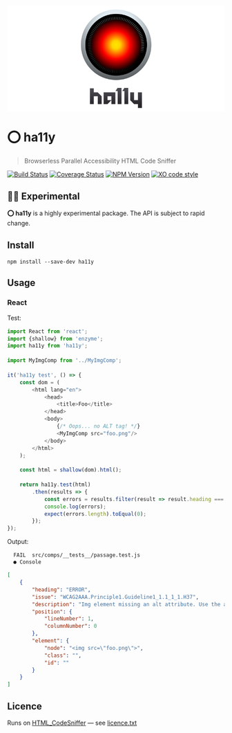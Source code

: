 <img src="ha11y.png" align="center" width="800px"/>

# :o: ha11y

> Browserless Parallel Accessibility HTML Code Sniffer

[![Build Status](https://travis-ci.org/f1lt3r/ha11y.svg?branch=master)](https://travis-ci.org/f1lt3r/ha11y)
[![Coverage Status](https://coveralls.io/repos/github/f1lt3r/ha11y/badge.svg?branch=master)](https://coveralls.io/github/f1lt3r/ha11y?branch=master)
[![NPM Version](https://img.shields.io/npm/v/ha11y.svg)](https://www.npmjs.com/package/ha11y)
[![XO code style](https://img.shields.io/badge/code_style-XO-5ed9c7.svg)](https://github.com/sindresorhus/xo)

## :man_scientist: Experimental

**:o: ha11y** is a highly experimental package. The API is subject to rapid change.

## Install

```
npm install --save-dev ha11y
```

## Usage

### React

Test:

```js
import React from 'react';
import {shallow} from 'enzyme';
import ha11y from 'ha11y';

import MyImgComp from '../MyImgComp';

it('ha11y test', () => {
    const dom = (
        <html lang="en">
            <head>
                <title>Foo</title>
            </head>
            <body>
                {/* Oops... no ALT tag! */}
                <MyImgComp src="foo.png"/>
            </body>
        </html>
    );

    const html = shallow(dom).html();

    return ha11y.test(html)
        .then(results => {
            const errors = results.filter(result => result.heading === 'ERROR');
            console.log(errors);
            expect(errors.length).toEqual(0);
        });
});
```

Output:

```shell
  FAIL  src/comps/__tests__/passage.test.js
  ● Console
```
```json
[
    {
        "heading": "ERROR",
        "issue": "WCAG2AAA.Principle1.Guideline1_1.1_1_1.H37",
        "description": "Img element missing an alt attribute. Use the alt attribute to specify a short text alternative.",
        "position": {
            "lineNumber": 1,
            "columnNumber": 0
        },
        "element": {
            "node": "<img src=\"foo.png\">",
            "class": "", 
            "id": ""
        }
    }
]
```

## Licence

Runs on [HTML_CodeSniffer](https://squizlabs.github.io/HTML_CodeSniffer/) &mdash; see [licence.txt](HTML_CodeSniffer/licence.txt)